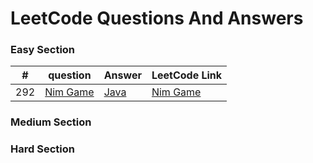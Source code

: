 # LeetCode Questions And Answers

### Easy Section 
| # | question | Answer | LeetCode Link |
|---| ----- | -------- | ------ |
|292|[Nim Game](./java/src/main/nimGame/Question.md) | [Java](./java/src/main/nimGame/nimGame.java)| [Nim Game](https://leetcode.com/problems/nim-game/)|
### Medium Section 

### Hard Section
